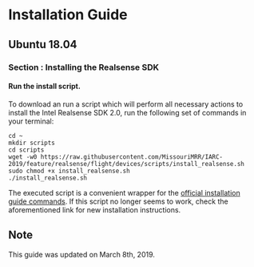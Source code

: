 # Installation Guide
## Ubuntu 18.04
### Section <insert section here>: Installing the Realsense SDK
#### Run the install script.
To download an run a script which will perform all necessary actions to install the Intel Realsense SDK 2.0, run the following set of commands in
your terminal:

```
cd ~
mkdir scripts
cd scripts
wget -w0 https://raw.githubusercontent.com/MissouriMRR/IARC-2019/feature/realsense/flight/devices/scripts/install_realsense.sh
sudo chmod +x install_realsense.sh
./install_realsense.sh
```
The executed script is a convenient wrapper for the [official installation guide commands](https://realsense.intel.com/sdk-2/#install). If this script no longer seems to work, check the aforementioned link for new installation instructions.

## Note

This guide was updated on March 8th, 2019.


